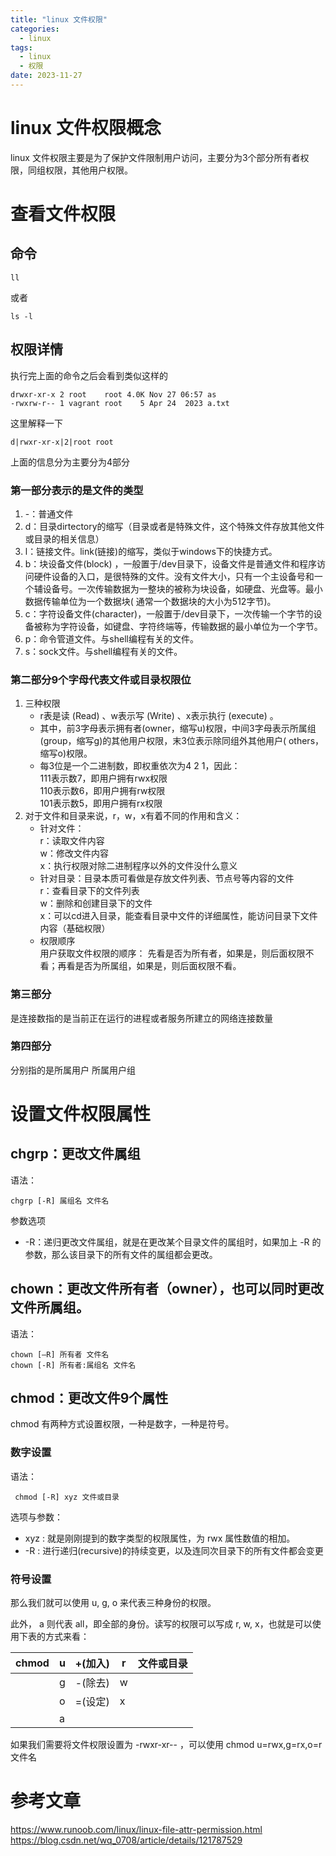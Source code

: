 ```yaml
---
title: "linux 文件权限"
categories:
  - linux
tags:
  - linux
  - 权限
date: 2023-11-27
---
```


# linux 文件权限概念

linux 文件权限主要是为了保护文件限制用户访问，主要分为3个部分所有者权限，同组权限，其他用户权限。

# 查看文件权限

## 命令

```
ll
```

或者

```
ls -l
```

## 权限详情

执行完上面的命令之后会看到类似这样的

```
drwxr-xr-x 2 root    root 4.0K Nov 27 06:57 as
-rwxrw-r-- 1 vagrant root    5 Apr 24  2023 a.txt
```

这里解释一下

```
d|rwxr-xr-x|2|root root
```

上面的信息分为主要分为4部分

### 第一部分表示的是文件的类型
1. -：普通文件
2. d：目录dirtectory的缩写（目录或者是特殊文件，这个特殊文件存放其他文件或目录的相关信息）
3. l：链接文件。link(链接)的缩写，类似于windows下的快捷方式。
4. b：块设备文件(block) ，一般置于/dev目录下，设备文件是普通文件和程序访问硬件设备的入口，是很特殊的文件。没有文件大小，只有一个主设备号和一个辅设备号。一次传输数据为一整块的被称为块设备，如硬盘、光盘等。最小数据传输单位为一个数据块(
    通常一个数据块的大小为512字节)。
5. c：字符设备文件(character)，一般置于/dev目录下，一次传输一个字节的设备被称为字符设备，如键盘、字符终端等，传输数据的最小单位为一个字节。
6. p：命令管道文件。与shell编程有关的文件。
7. s：sock文件。与shell编程有关的文件。

### 第二部分9个字母代表文件或目录权限位
1. 三种权限  
   - r表是读 (Read) 、w表示写 (Write) 、x表示执行 (execute) 。
   - 其中，前3字母表示拥有者(owner，缩写u)权限，中间3字母表示所属组(group，缩写g)的其他用户权限，末3位表示除同组外其他用户(
    others，缩写o)权限。   
   - 每3位是一个二进制数，即权重依次为4 2 1，因此：  
    111表示数7，即用户拥有rwx权限  
    110表示数6，即用户拥有rw权限  
    101表示数5，即用户拥有rx权限
2. 对于文件和目录来说，r，w，x有着不同的作用和含义：  
   - 针对文件：  
    r：读取文件内容  
    w：修改文件内容  
    x：执行权限对除二进制程序以外的文件没什么意义  
   - 针对目录：目录本质可看做是存放文件列表、节点号等内容的文件   
    r：查看目录下的文件列表  
    w：删除和创建目录下的文件  
    x：可以cd进入目录，能查看目录中文件的详细属性，能访问目录下文件内容（基础权限）
   - 权限顺序  
    用户获取文件权限的顺序： 先看是否为所有者，如果是，则后面权限不看；再看是否为所属组，如果是，则后面权限不看。
   

### 第三部分
是连接数指的是当前正在运行的进程或者服务所建立的网络连接数量

### 第四部分
分别指的是所属用户 所属用户组

# 设置文件权限属性

## chgrp：更改文件属组

语法：

```
chgrp [-R] 属组名 文件名
```

参数选项

* -R：递归更改文件属组，就是在更改某个目录文件的属组时，如果加上 -R 的参数，那么该目录下的所有文件的属组都会更改。

## chown：更改文件所有者（owner），也可以同时更改文件所属组。

语法：

```
chown [–R] 所有者 文件名
chown [-R] 所有者:属组名 文件名
```

## chmod：更改文件9个属性

chmod 有两种方式设置权限，一种是数字，一种是符号。

### 数字设置

语法：

```
 chmod [-R] xyz 文件或目录
```

选项与参数：

- xyz : 就是刚刚提到的数字类型的权限属性，为 rwx 属性数值的相加。
- -R : 进行递归(recursive)的持续变更，以及连同次目录下的所有文件都会变更

### 符号设置
那么我们就可以使用 u, g, o 来代表三种身份的权限。

此外， a 则代表 all，即全部的身份。读写的权限可以写成 r, w, x，也就是可以使用下表的方式来看：


| chmod	 | u   | +(加入) | r   | 文件或目录 |
|--------|-----|-------|-----|-------|
|        | g   | -(除去) | w   |       | 
|        | o   | =(设定) | x   |       | 
|        | a   |       |     |       | 

如果我们需要将文件权限设置为 -rwxr-xr-- ，可以使用 chmod u=rwx,g=rx,o=r 文件名 

# 参考文章
https://www.runoob.com/linux/linux-file-attr-permission.html
https://blog.csdn.net/wq_0708/article/details/121787529
